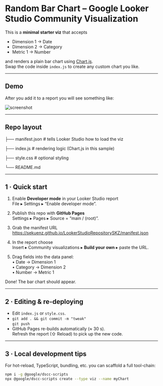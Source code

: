 # Random Bar Chart – Google Looker Studio Community Visualization

This is a **minimal starter viz** that accepts

* Dimension 1 → Date  
* Dimension 2 → Category  
* Metric 1 → Number  

and renders a plain bar chart using [Chart.js](https://www.chartjs.org/).  
Swap the code inside `index.js` to create any custom chart you like.

---

## Demo

After you add it to a report you will see something like:

![screenshot]()

---

## Repo layout
├── manifest.json   # tells Looker Studio how to load the viz

├── index.js        # rendering logic (Chart.js in this sample)

├── style.css       # optional styling

└── README.md

---

## 1 · Quick start

1. Enable **Developer mode** in your Looker Studio report  
   File ▸ Settings ▸ “Enable developer mode”.

2. Publish this repo with **GitHub Pages**  
   Settings ▸ Pages ▸ Source = “main / (root)”.

3. Grab the manifest URL
https://sekuenz.github.io/LookerStudioRepositorySKZ/manifest.json

5. In the report choose  
Insert ▸ Community visualizations ▸ **Build your own** ▸ paste the URL.

6. Drag fields into the data panel:  
• Date → Dimension 1  
• Category → Dimension 2  
• Number → Metric 1

Done! The bar chart should appear.

---

## 2 · Editing & re-deploying

* Edit `index.js` or `style.css`.
* `git add . && git commit -m "tweak"`  
`git push`
* GitHub Pages re-builds automatically (≈ 30 s).  
Refresh the report (⇧ Reload) to pick up the new code.

---

## 3 · Local development tips

For hot-reload, TypeScript, bundling, etc. you can scaffold a full tool-chain:

```bash
npm i -g @google/dscc-scripts
npx @google/dscc-scripts create --type viz --name myChart
